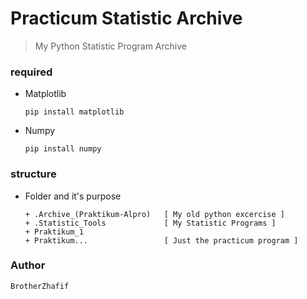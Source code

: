 # Practicum Statistic Archive
> My Python Statistic Program Archive

### required
- Matplotlib

      pip install matplotlib

- Numpy

      pip install numpy

### structure
- Folder and it's purpose

      + .Archive_(Praktikum-Alpro)   [ My old python excercise ]
      + .Statistic_Tools             [ My Statistic Programs ]
      + Praktikum_1
      + Praktikum...                 [ Just the practicum program ]

### Author
    BrotherZhafif
